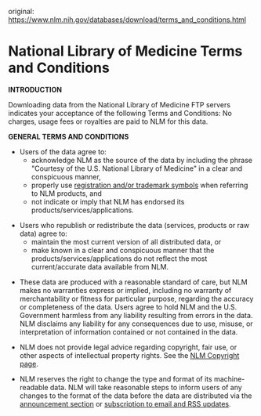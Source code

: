 original: https://www.nlm.nih.gov/databases/download/terms_and_conditions.html

National Library of Medicine Terms and Conditions
=================================================

**INTRODUCTION**

Downloading data from the National Library of Medicine FTP servers
indicates your acceptance of the following Terms and Conditions: No
charges, usage fees or royalties are paid to NLM for this data.

**GENERAL TERMS AND CONDITIONS**

-   Users of the data agree to:
    -   acknowledge NLM as the source of the data by including the
        phrase \"Courtesy of the U.S. National Library of Medicine\" in
        a clear and conspicuous manner,
    -   properly use [registration and/or trademark
        symbols](https://www.nlm.nih.gov/about/trademarks.html "National Library of Medicine Trademarks")
        when referring to NLM products, and
    -   not indicate or imply that NLM has endorsed its
        products/services/applications. 

<!-- -->

-   Users who republish or redistribute the data (services, products or
    raw data) agree to:
    -   maintain the most current version of all distributed data, or
    -   make known in a clear and conspicuous manner that the
        products/services/applications do not reflect the most
        current/accurate data available from NLM.

<!-- -->

-   These data are produced with a reasonable standard of care, but NLM
    makes no warranties express or implied, including no warranty of
    merchantability or fitness for particular purpose, regarding the
    accuracy or completeness of the data. Users agree to hold NLM and
    the U.S. Government harmless from any liability resulting from
    errors in the data. NLM disclaims any liability for any consequences
    due to use, misuse, or interpretation of information contained or
    not contained in the data.

<!-- -->

-   NLM does not provide legal advice regarding copyright, fair use, or
    other aspects of intellectual property rights. See the [NLM
    Copyright page](https://www.nlm.nih.gov/copyright.html).

<!-- -->

-   NLM reserves the right to change the type and format of its
    machine-readable data. NLM will take reasonable steps to inform
    users of any changes to the format of the data before the data are
    distributed via the [announcement
    section](https://www.nlm.nih.gov/databases/download/pubmed_medline.html "PubMed Announcements")
    or [subscription to email and RSS
    updates](https://www.nlm.nih.gov/listserv/rss_podcasts.html "NLM Gov Delivery sign up").

 
